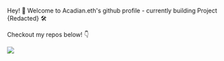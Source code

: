 Hey! 👋 Welcome to Acadian.eth's github profile - currently building Project {Redacted} 🛠️

Checkout my repos below! 👇


![](https://komarev.com/ghpvc/?username=devacadian&color=5d5d5d)
